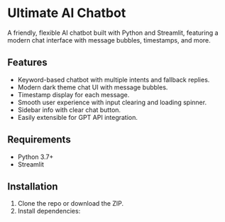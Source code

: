 # Ultimate AI Chatbot

A friendly, flexible AI chatbot built with Python and Streamlit, featuring a modern chat interface with message bubbles, timestamps, and more.

## Features

- Keyword-based chatbot with multiple intents and fallback replies.
- Modern dark theme chat UI with message bubbles.
- Timestamp display for each message.
- Smooth user experience with input clearing and loading spinner.
- Sidebar info with clear chat button.
- Easily extensible for GPT API integration.

## Requirements

- Python 3.7+
- Streamlit

## Installation

1. Clone the repo or download the ZIP.
2. Install dependencies:

